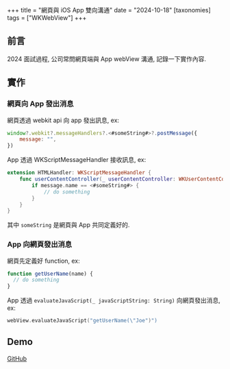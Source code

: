 +++
title = "網頁與 iOS App 雙向溝通"
date = "2024-10-18"
[taxonomies]
tags = ["WKWebView"]
+++

## 前言

2024 面試過程, 公司常問網頁端與 App webView 溝通, 記錄一下實作內容.

## 實作

### 網頁向 App 發出消息

網頁透過 webkit api 向 app 發出訊息, ex:

```javascript
window?.webkit?.messageHandlers?.<#someString#>?.postMessage({
    message: "",
})
```

App 透過 WKScriptMessageHandler 接收訊息, ex:

```swift
extension HTMLHandler: WKScriptMessageHandler {
    func userContentController(_ userContentController: WKUserContentController, didReceive message: WKScriptMessage) {
        if message.name == <#someString#> {
            // do something
        }
    }
}
```

其中 `someString` 是網頁與 App 共同定義好的.

### App 向網頁發出消息

網頁先定義好 function, ex:

```javascript
function getUserName(name) {
  // do something
}
```

App 透過 `evaluateJavaScript(_ javaScriptString: String)` 向網頁發出消息, ex:

```swift
webView.evaluateJavaScript("getUserName(\"Joe")")
```

## Demo

[GitHub](https://github.com/shinrenpan/2WayWeb)
